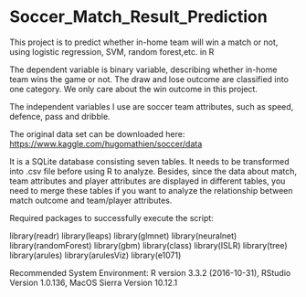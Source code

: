 # Soccer_Match_Result_Prediction
This project is to predict whether in-home team will win a match or not, using logistic regression, SVM, random forest,etc. in R

The dependent variable is binary variable, describing whether in-home team wins the game or not. The draw and lose outcome are classified into one category. We only care about the win outcome in this project.

The independent variables I use are soccer team attributes, such as speed, defence, pass and dribble.

The original data set can be downloaded here:
https://www.kaggle.com/hugomathien/soccer/data

It is a SQLite database consisting seven tables. It needs to be transformed into .csv file before using R to analyze. Besides, since the data about match, team attributes and player attributes are displayed in different tables, you need to merge these tables if you want to analyze the relationship between match outcome and team/player attributes.


Required packages to successfully execute the script:

library(readr)
library(leaps)
library(glmnet)
library(neuralnet)
library(randomForest)
library(gbm)
library(class)
library(ISLR)
library(tree)
library(arules)
library(arulesViz)
library(e1071)


Recommended System Environment:
R version 3.3.2 (2016-10-31), RStudio Version 1.0.136, MacOS Sierra Version 10.12.1


